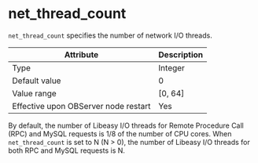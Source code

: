 net_thread_count
=====================================

`net_thread_count` specifies the number of network I/O threads.

| **Attribute** | **Description** |
|------------------|------------|
| Type | Integer |
| Default value | 0 |
| Value range | \[0, 64\] |
| Effective upon OBServer node restart | Yes |

By default, the number of Libeasy I/O threads for Remote Procedure Call (RPC) and MySQL requests is 1/8 of the number of CPU cores. When `net_thread_count` is set to N (N > 0), the number of Libeasy I/O threads for both RPC and MySQL requests is N.

